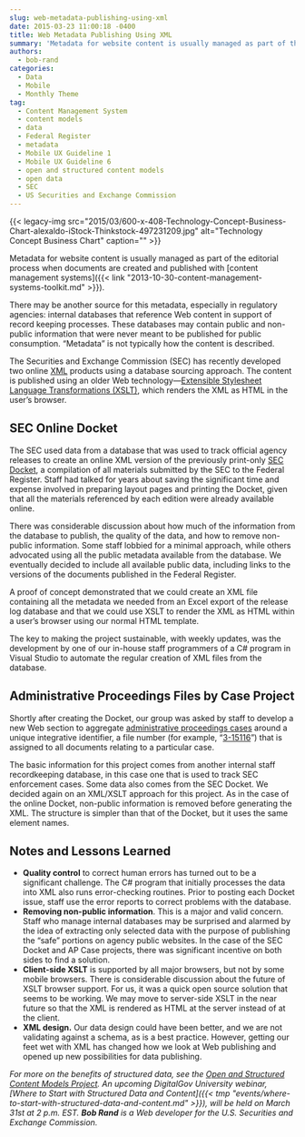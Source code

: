 ```yaml
---
slug: web-metadata-publishing-using-xml
date: 2015-03-23 11:00:18 -0400
title: Web Metadata Publishing Using XML
summary: 'Metadata for website content is usually managed as part of the editorial process when documents are created and published with content management systems. There may be another source for this metadata, especially in regulatory agencies: internal databases that reference Web content in support of record keeping processes. These databases may contain public and non-public information'
authors:
  - bob-rand
categories:
  - Data
  - Mobile
  - Monthly Theme
tag:
  - Content Management System
  - content models
  - data
  - Federal Register
  - metadata
  - Mobile UX Guideline 1
  - Mobile UX Guideline 6
  - open and structured content models
  - open data
  - SEC
  - US Securities and Exchange Commission
---
```


{{< legacy-img src="2015/03/600-x-408-Technology-Concept-Business-Chart-alexaldo-iStock-Thinkstock-497231209.jpg" alt="Technology Concept Business Chart" caption="" >}} 

Metadata for website content is usually managed as part of the editorial process when documents are created and published with [content management systems]({{< link "2013-10-30-content-management-systems-toolkit.md" >}}).

There may be another source for this metadata, especially in regulatory agencies: internal databases that reference Web content in support of record keeping processes. These databases may contain public and non-public information that were never meant to be published for public consumption. “Metadata” is not typically how the content is described.

The Securities and Exchange Commission (SEC) has recently developed two online [XML](http://en.wikipedia.org/wiki/XML "XML - Wikipedia, the free encyclopedia") products using a database sourcing approach. The content is published using an older Web technology—[Extensible Stylesheet Language Transformations (XSLT)](http://en.wikipedia.org/wiki/XSLT "XSLT - Wikipedia, the free encyclopedia"), which renders the XML as HTML in the user’s browser.

## SEC Online Docket

The SEC used data from a database that was used to track official agency releases to create an online XML version of the previously print-only [SEC Docket](http://www.sec.gov/about/sec-docket.shtml), a compilation of all materials submitted by the SEC to the Federal Register. Staff had talked for years about saving the significant time and expense involved in preparing layout pages and printing the Docket, given that all the materials referenced by each edition were already available online.

There was considerable discussion about how much of the information from the database to publish, the quality of the data, and how to remove non-public information. Some staff lobbied for a minimal approach, while others advocated using all the public metadata available from the database. We eventually decided to include all available public data, including links to the versions of the documents published in the Federal Register.

A proof of concept demonstrated that we could create an XML file containing all the metadata we needed from an Excel export of the release log database and that we could use XSLT to render the XML as HTML within a user’s browser using our normal HTML template.

The key to making the project sustainable, with weekly updates, was the development by one of our in-house staff programmers of a C# program in Visual Studio to automate the regular creation of XML files from the database.

## Administrative Proceedings Files by Case Project

Shortly after creating the Docket, our group was asked by staff to develop a new Web section to aggregate [administrative proceedings cases](http://www.sec.gov/litigation/apdocuments.shtml) around a unique integrative identifier, a file number (for example, “[3-15116](http://www.sec.gov/litigation/apdocuments/ap-3-15116.xml)”) that is assigned to all documents relating to a particular case.

The basic information for this project comes from another internal staff recordkeeping database, in this case one that is used to track SEC enforcement cases. Some data also comes from the SEC Docket. We decided again on an XML/XSLT approach for this project. As in the case of the online Docket, non-public information is removed before generating the XML. The structure is simpler than that of the Docket, but it uses the same element names.

## Notes and Lessons Learned

  * **Quality control** to correct human errors has turned out to be a significant challenge. The C# program that initially processes the data into XML also runs error-checking routines. Prior to posting each Docket issue, staff use the error reports to correct problems with the database.
  * **Removing non-public information**. This is a major and valid concern. Staff who manage internal databases may be surprised and alarmed by the idea of extracting only selected data with the purpose of publishing the “safe” portions on agency public websites. In the case of the SEC Docket and AP Case projects, there was significant incentive on both sides to find a solution.
  * **Client-side XSLT** is supported by all major browsers, but not by some mobile browsers. There is considerable discussion about the future of XSLT browser support. For us, it was a quick open source solution that seems to be working. We may move to server-side XSLT in the near future so that the XML is rendered as HTML at the server instead of at the client.
  * **XML design.** Our data design could have been better, and we are not validating against a schema, as is a best practice. However, getting our feet wet with XML has changed how we look at Web publishing and opened up new possibilities for data publishing.

_For more on the benefits of structured data, see the [Open and Structured Content Models Project](http://gsa.github.io/Open-And-Structured-Content-Models). An upcoming DigitalGov University webinar, [Where to Start with Structured Data and Content]({{< tmp "events/where-to-start-with-structured-data-and-content.md" >}}), will be held on March 31st at 2 p.m. EST._ _**Bob Rand** is a Web developer for the U.S. Securities and Exchange Commission._